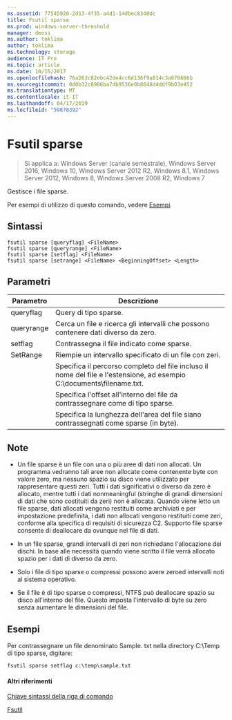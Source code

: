 ```yaml
---
ms.assetid: 77545920-2d13-4f35-a4d1-14dbec8340dc
title: Fsutil sparse
ms.prod: windows-server-threshold
manager: dmoss
ms.author: toklima
author: toklima
ms.technology: storage
audience: IT Pro
ms.topic: article
ms.date: 10/16/2017
ms.openlocfilehash: 76a263c82ebc42de4cc6d136f9a814c3a678666b
ms.sourcegitcommit: 0d0b32c8986ba7db9536e0b8648d4ddf9b03e452
ms.translationtype: MT
ms.contentlocale: it-IT
ms.lasthandoff: 04/17/2019
ms.locfileid: "59878392"
---
```

# <a name="fsutil-sparse"></a>Fsutil sparse
>Si applica a: Windows Server (canale semestrale), Windows Server 2016, Windows 10, Windows Server 2012 R2, Windows 8.1, Windows Server 2012, Windows 8, Windows Server 2008 R2, Windows 7

Gestisce i file sparse.

Per esempi di utilizzo di questo comando, vedere [Esempi](#BKMK_examples).

## <a name="syntax"></a>Sintassi

```
fsutil sparse [queryflag] <FileName>
fsutil sparse [queryrange] <FileName>
fsutil sparse [setflag] <FileName>
fsutil sparse [setrange] <FileName> <BeginningOffset> <Length>
```

## <a name="parameters"></a>Parametri

|Parametro|Descrizione|
|-------------|---------------|
|queryflag|Query di tipo sparse.|
|queryrange|Cerca un file e ricerca gli intervalli che possono contenere dati diverso da zero.|
|setflag|Contrassegna il file indicato come sparse.|
|SetRange|Riempie un intervallo specificato di un file con zeri.|
|<FileName>|Specifica il percorso completo del file incluso il nome del file e l'estensione, ad esempio C:\documents\filename.txt.|
|<BeginningOffset>|Specifica l'offset all'interno del file da contrassegnare come di tipo sparse.|
|<Length>|Specifica la lunghezza dell'area del file siano contrassegnati come sparse (in byte).|

## <a name="remarks"></a>Note

-   Un file sparse è un file con una o più aree di dati non allocati. Un programma vedranno tali aree non allocate come contenente byte con valore zero, ma nessuno spazio su disco viene utilizzato per rappresentare questi zeri. Tutti i dati significativi o diverso da zero è allocato, mentre tutti i dati nonmeaningful (stringhe di grandi dimensioni di dati che sono costituiti da zeri) non è allocata. Quando viene letto un file sparse, dati allocati vengono restituiti come archiviati e per impostazione predefinita, i dati non allocati vengono restituiti come zeri, conforme alla specifica di requisiti di sicurezza C2. Supporto file sparse consente di deallocare da ovunque nel file di dati.

-   In un file sparse, grandi intervalli di zeri non richiedano l'allocazione dei dischi. In base alle necessità quando viene scritto il file verrà allocato spazio per i dati di diverso da zero.

-   Solo i file di tipo sparse o compressi possono avere zeroed intervalli noti al sistema operativo.

-   Se il file è di tipo sparse o compressi, NTFS può deallocare spazio su disco all'interno del file. Questo imposta l'intervallo di byte su zero senza aumentare le dimensioni del file.

## <a name="BKMK_examples"></a>Esempi
Per contrassegnare un file denominato Sample. txt nella directory C:\Temp di tipo sparse, digitare:

```
fsutil sparse setflag c:\temp\sample.txt 
```

#### <a name="additional-references"></a>Altri riferimenti
[Chiave sintassi della riga di comando](Command-Line-Syntax-Key.md)

[Fsutil](Fsutil.md)


